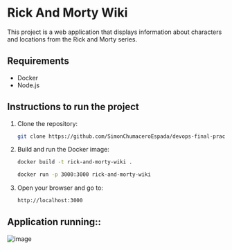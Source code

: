 # Rick And Morty Wiki

This project is a web application that displays information about characters and locations from the Rick and Morty series.

## Requirements

- Docker
- Node.js

## Instructions to run the project

1. Clone the repository:
   ```sh
   git clone https://github.com/SimonChumaceroEspada/devops-final-practice
   ```
2. Build and run the Docker image:
   ```sh
   docker build -t rick-and-morty-wiki .
   ```
   ```sh
   docker run -p 3000:3000 rick-and-morty-wiki
   ```
3. Open your browser and go to:
   ```sh
   http://localhost:3000
   ```
## Application running::
   
![image](https://github.com/user-attachments/assets/59b9e7e7-01ce-4f2e-a6b8-294401214c06)
